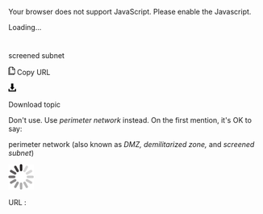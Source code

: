 Your browser does not support JavaScript. Please enable the Javascript.

Loading...

# 

screened subnet

![Copy URL](screened-subnet_files/Copy.png)
Copy URL

![Download](screened-subnet_files/Download.png)

Download topic

Don't use. Use *perimeter network* instead. On the first mention, it's OK to say:

perimeter network (also known as *DMZ, demilitarized zone,* and *screened subnet*)

![In progress](screened-subnet_files/activity-large.gif)

URL :
